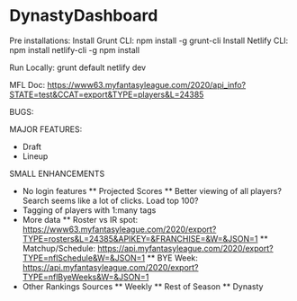 # DynastyDashboard

Pre installations:
Install Grunt CLI: npm install -g grunt-cli
Install Netlify CLI: npm install netlify-cli -g
npm install

Run Locally:
grunt default
netlify dev

MFL Doc: https://www63.myfantasyleague.com/2020/api_info?STATE=test&CCAT=export&TYPE=players&L=24385

BUGS:

MAJOR FEATURES:
* Draft
* Lineup

SMALL ENHANCEMENTS
* No login features
** Projected Scores
** Better viewing of all players? Search seems like a lot of clicks. Load top 100?
* Tagging of players with 1:many tags
* More data
** Roster vs IR spot: https://www63.myfantasyleague.com/2020/export?TYPE=rosters&L=24385&APIKEY=&FRANCHISE=&W=&JSON=1
** Matchup/Schedule: https://api.myfantasyleague.com/2020/export?TYPE=nflSchedule&W=&JSON=1
** BYE Week: https://api.myfantasyleague.com/2020/export?TYPE=nflByeWeeks&W=&JSON=1
* Other Rankings Sources
** Weekly
** Rest of Season
** Dynasty